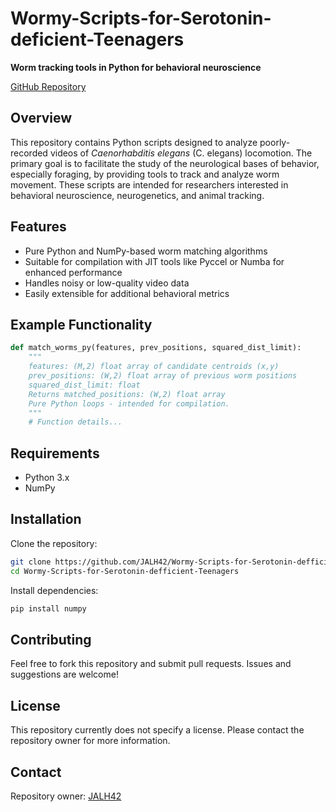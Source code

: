 # Wormy-Scripts-for-Serotonin-deficient-Teenagers

**Worm tracking tools in Python for behavioral neuroscience**

[GitHub Repository](https://github.com/JALH42/Wormy-Scripts-for-Serotonin-defficient-Teenagers)

## Overview

This repository contains Python scripts designed to analyze poorly-recorded videos of _Caenorhabditis elegans_ (C. elegans) locomotion. The primary goal is to facilitate the study of the neurological bases of behavior, especially foraging, by providing tools to track and analyze worm movement. These scripts are intended for researchers interested in behavioral neuroscience, neurogenetics, and animal tracking.

## Features

- Pure Python and NumPy-based worm matching algorithms
- Suitable for compilation with JIT tools like Pyccel or Numba for enhanced performance
- Handles noisy or low-quality video data
- Easily extensible for additional behavioral metrics

## Example Functionality

```python
def match_worms_py(features, prev_positions, squared_dist_limit):
    """
    features: (M,2) float array of candidate centroids (x,y)
    prev_positions: (W,2) float array of previous worm positions
    squared_dist_limit: float
    Returns matched_positions: (W,2) float array
    Pure Python loops - intended for compilation.
    """
    # Function details...
```

## Requirements

- Python 3.x
- NumPy

## Installation

Clone the repository:
```bash
git clone https://github.com/JALH42/Wormy-Scripts-for-Serotonin-defficient-Teenagers.git
cd Wormy-Scripts-for-Serotonin-defficient-Teenagers
```
Install dependencies:
```bash
pip install numpy
```

## Contributing

Feel free to fork this repository and submit pull requests. Issues and suggestions are welcome!

## License

This repository currently does not specify a license. Please contact the repository owner for more information.

## Contact

Repository owner: [JALH42](https://github.com/JALH42)
